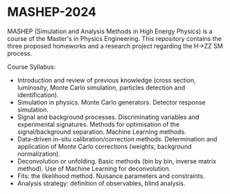 # MASHEP-2024
MASHEP (Simulation and Analysis Methods in High Energy Physics) is a course of the Master's in Physics Engineering. This repository contains the three proposed homeworks and a research project regarding the H->ZZ SM process.

Course Syllabus: 

- Introduction and review of previous knowledge (cross section, luminosity, Monte Carlo simulation, particles detection and identification).
- Simulation in physics. Monte Carlo generators. Detector response simulation.
- Signal and background processes. Discriminating variables and experimental signatures. Methods for optimisation of the signal/background separation. Machine Learning methods.
- Data-driven in-situ calibration/correction methods. Determination and application of Monte Carlo corrections (weights, background normalization).
- Deconvolution or unfolding. Basic methods (bin by bin, inverse matrix method). Use of Machine Learning for deconvolution.
- Fits: the likelihood method. Nuisance parameters and constraints.
- Analysis strategy: definition of observables, blind analysis.
